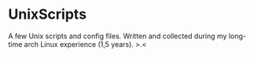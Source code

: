 # UnixScripts
A few Unix scripts and config files. 
Written and collected during my long-time arch Linux experience (1,5 years). >.<
